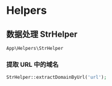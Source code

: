 # Helpers

## 数据处理 StrHelper

`App\Helpers\StrHelper`

### 提取 URL 中的域名

```php
StrHelper::extractDomainByUrl('url');
```
